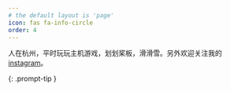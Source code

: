 ```yaml
---
# the default layout is 'page'
icon: fas fa-info-circle
order: 4
---
```


人在杭州，平时玩玩主机游戏，划划桨板，滑滑雪。另外欢迎关注我的 [instagram](https://www.instagram.com/bawnnnnn/)。

{: .prompt-tip }
